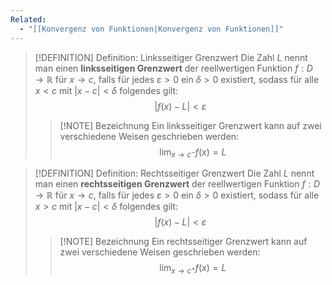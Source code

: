 ```yaml
---
Related:
  - "[[Konvergenz von Funktionen|Konvergenz von Funktionen]]"
---
```


> [!DEFINITION] Definition: Linksseitiger Grenzwert
> Die Zahl $L$ nennt man einen **linksseitigen Grenzwert** der reellwertigen Funktion $f: D \to \mathbb{R}$ für $x\to c$, falls für jedes $\varepsilon \gt 0$ ein $\delta \gt 0$ existiert, sodass für alle $x\lt c$ mit $|x-c|\lt \delta$ folgendes gilt:
> $$|f(x) - L| \lt \varepsilon$$
> 
> > [!NOTE] Bezeichnung
> > Ein linksseitiger Grenzwert kann auf zwei verschiedene Weisen geschrieben werden:
> > $$\lim_{x\to c^-} f(x) = L$$

> [!DEFINITION] Definition: Rechtsseitiger Grenzwert
> Die Zahl $L$ nennt man einen **rechtsseitigen Grenzwert** der reellwertigen Funktion $f: D \to \mathbb{R}$ für $x\to c$, falls für jedes $\varepsilon \gt 0$ ein $\delta \gt 0$ existiert, sodass für alle $x\gt c$ mit $|x-c|\lt \delta$ folgendes gilt:
> $$|f(x) - L| \lt \varepsilon$$
> 
> > [!NOTE] Bezeichnung
> > Ein rechtsseitiger Grenzwert kann auf zwei verschiedene Weisen geschrieben werden:
> > $$\lim_{x\to c^+} f(x) = L$$
